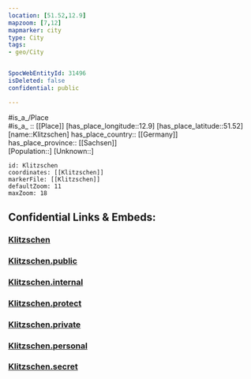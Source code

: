 ```yaml
---
location: [51.52,12.9] 
mapzoom: [7,12] 
mapmarker: city 
type: City
tags:
- geo/City


SpocWebEntityId: 31496
isDeleted: false
confidential: public

---
```

#is_a_/Place  
#is_a_ :: [[Place]] 
[has_place_longitude::12.9] 
[has_place_latitude::51.52] 
[name::Klitzschen] 
has_place_country:: [[Germany]]  
has_place_province:: [[Sachsen]]  
[Population::] 
[Unknown::] 


```leaflet
id: Klitzschen
coordinates: [[Klitzschen]] 
markerFile: [[Klitzschen]] 
defaultZoom: 11 
maxZoom: 18
```


## Confidential Links & Embeds: 

### [Klitzschen](/_Standards/Earth/Continent/Europe/Europe~Central/Germany/Germany~East/Sachsen/counties~Sachsen/Nordsachsen/cities~Nordsachsen/Mockrehna/City/Klitzschen.md) 

### [Klitzschen.public](/_public/Earth/Continent/Europe/Europe~Central/Germany/Germany~East/Sachsen/counties~Sachsen/Nordsachsen/cities~Nordsachsen/Mockrehna/City/Klitzschen.public.md) 

### [Klitzschen.internal](/_internal/Earth/Continent/Europe/Europe~Central/Germany/Germany~East/Sachsen/counties~Sachsen/Nordsachsen/cities~Nordsachsen/Mockrehna/City/Klitzschen.internal.md) 

### [Klitzschen.protect](/_protect/Earth/Continent/Europe/Europe~Central/Germany/Germany~East/Sachsen/counties~Sachsen/Nordsachsen/cities~Nordsachsen/Mockrehna/City/Klitzschen.protect.md) 

### [Klitzschen.private](/_private/Earth/Continent/Europe/Europe~Central/Germany/Germany~East/Sachsen/counties~Sachsen/Nordsachsen/cities~Nordsachsen/Mockrehna/City/Klitzschen.private.md) 

### [Klitzschen.personal](/_personal/Earth/Continent/Europe/Europe~Central/Germany/Germany~East/Sachsen/counties~Sachsen/Nordsachsen/cities~Nordsachsen/Mockrehna/City/Klitzschen.personal.md) 

### [Klitzschen.secret](/_secret/Earth/Continent/Europe/Europe~Central/Germany/Germany~East/Sachsen/counties~Sachsen/Nordsachsen/cities~Nordsachsen/Mockrehna/City/Klitzschen.secret.md)

